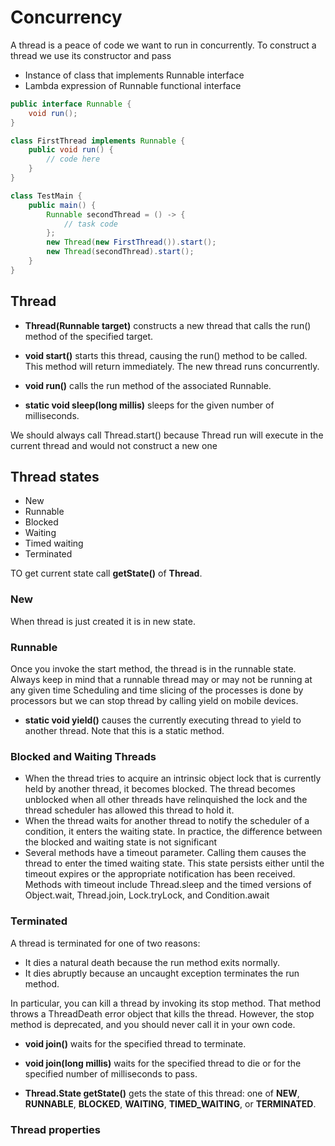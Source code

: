 # Concurrency

A thread is a peace of code we want to run in concurrently.
To construct a thread we use its constructor and pass

- Instance of class that implements Runnable interface
- Lambda expression of Runnable functional interface

```java
public interface Runnable {
    void run();
}

class FirstThread implements Runnable {
    public void run() {
        // code here 
    }
}

class TestMain {
    public main() {
        Runnable secondThread = () -> {
            // task code
        };
        new Thread(new FirstThread()).start();
        new Thread(secondThread).start();
    }
}
```

## Thread
- **Thread(Runnable target)**
constructs a new thread that calls the run() method of the specified target.

- **void start()**
starts this thread, causing the run() method to be called. This method will return immediately. The new thread runs concurrently.

- **void run()**
calls the run method of the associated Runnable.

- **static void sleep(long millis)**
sleeps for the given number of milliseconds.

We should always call Thread.start() because Thread run will execute in the current thread and would not construct a new one

## Thread states 

- New
- Runnable
- Blocked
- Waiting
- Timed waiting
- Terminated

TO get current state call **getState()** of **Thread**.

### New 

When thread is just created it is in new state.

### Runnable

Once you invoke the start method, the thread is in the runnable state.
Always keep in mind that a runnable thread may or may not be running at any given time
Scheduling and time slicing of the processes is done by processors but we can stop thread by calling yield on mobile devices.

- **static void yield()** causes the currently executing thread to yield to another thread. Note that this is a static method.

### Blocked and Waiting Threads

- When the thread tries to acquire an intrinsic object lock that is currently held by another thread, it becomes blocked. 
The thread becomes unblocked when all other threads have relinquished the lock and the thread scheduler has allowed this thread to hold it.
- When the thread waits for another thread to notify the scheduler of a condition, it enters the waiting state.
In practice, the difference between the blocked and waiting state is not significant
- Several methods have a timeout parameter. Calling them causes the thread to enter the timed waiting state. This state persists either until the timeout expires or the appropriate notification has been received. Methods with timeout include Thread.sleep and the timed versions of Object.wait, Thread.join, Lock.tryLock, and Condition.await


### Terminated

A thread is terminated for one of two reasons:
- It dies a natural death because the run method exits normally.
- It dies abruptly because an uncaught exception terminates the run method.

In particular, you can kill a thread by invoking its stop method. That method throws a ThreadDeath error object that kills the thread. However, the stop method is deprecated, and you should never call it in your own code.


- **void join()** waits for the specified thread to terminate.

- **void join(long millis)** waits for the specified thread to die or for the specified number of milliseconds to pass.

- **Thread.State getState()** gets the state of this thread: one of **NEW**, **RUNNABLE**, **BLOCKED**, **WAITING**, **TIMED_WAITING**, or **TERMINATED**.

### Thread properties
